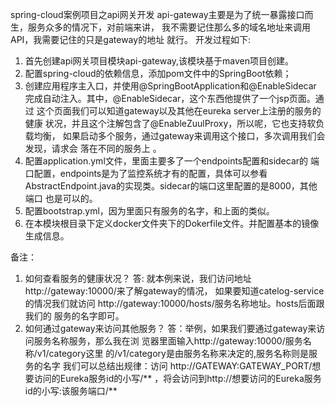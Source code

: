 spring-cloud案例项目之api网关开发
api-gateway主要是为了统一暴露接口而生，服务众多的情况下，对前端来讲，
我不需要记住那么多的域名地址来调用API，我需要记住的只是gateway的地址
就行。
开发过程如下:
1. 首先创建api网关项目模块api-gateway,该模块基于maven项目创建。
2. 配置spring-cloud的依赖信息，添加pom文件中的SpringBoot依赖；
3. 创建应用程序主入口，并使用@SpringBootApplication和@EnableSidecar
完成自动注入。其中，@EnableSidecar，这个东西他提供了一个jsp页面。通过
这个页面我们可以知道gateway以及其他在eureka server上注册的服务的健康
状况，并且这个注解包含了@EnableZuulProxy，所以呢，它也支持软负载均衡，
如果启动多个服务，通过gateway来调用这个接口，多次调用我们会发现，请求会
落在不同的服务上 。
4. 配置application.yml文件，里面主要多了一个endpoints配置和sidecar的
端口配置，endpoints是为了监控系统才有的配置，具体可以参看
AbstractEndpoint.java的实现类。sidecar的端口这里配置的是8000，其他端口
也是可以的。
5. 配置bootstrap.yml，因为里面只有服务的名字，和上面的类似。
6. 在本模块根目录下定义docker文件夹下的Dokerfile文件。并配置基本的镜像
生成信息。

备注：
1. 如何查看服务的健康状况？
答: 就本例来说，我们访问地址http://gateway:10000/来了解gateway的情况，
如果要知道catelog-service的情况我们就访问
http://gateway:10000/hosts/服务名称地址。hosts后面跟我们的
服务的名字即可。
2. 如何通过gateway来访问其他服务？
答：举例，如果我们要通过gateway来访问服务名称服务，那么我在浏
览器里面输入http://gateway:10000/服务名称/v1/category这里
的/v1/category是由服务名称来决定的,服务名称则是服务的名字
我们可以总结出规律：访问
http://GATEWAY:GATEWAY_PORT/想要访问的Eureka服务id的小写/**
，将会访问到http://想要访问的Eureka服务id的小写:该服务端口/**